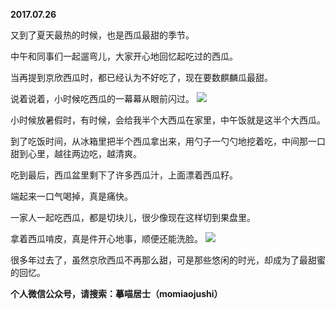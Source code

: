 
          
**2017.07.26**

又到了夏天最热的时候，也是西瓜最甜的季节。

中午和同事们一起遛弯儿，大家开心地回忆起吃过的西瓜。

当再提到京欣西瓜时，都已经认为不好吃了，现在要数麒麟瓜最甜。

说着说着，小时候吃西瓜的一幕幕从眼前闪过。
![](https://pic3.zhimg.com/v2-5aaa5d6d2e2f29032576d8f92aa7cdae.jpg)


小时候放暑假时，有时候，会给我半个大西瓜在家里，中午饭就是这半个大西瓜。

到了吃饭时间，从冰箱里把半个西瓜拿出来，用勺子一勺勺地挖着吃，中间那一口甜到心里，越往两边吃，越清爽。

吃到最后，西瓜盆里剩下了许多西瓜汁，上面漂着西瓜籽。

端起来一口气喝掉，真是痛快。

一家人一起吃西瓜，都是切块儿，很少像现在这样切到果盘里。

拿着西瓜啃皮，真是件开心地事，顺便还能洗脸。
![](https://pic1.zhimg.com/v2-bae1d90e7ab14103381cc98d1f83b33d.jpg)


很多年过去了，虽然京欣西瓜不再那么甜，可是那些悠闲的时光，却成为了最甜蜜的回忆。


**个人微信公众号，请搜索：摹喵居士（momiaojushi）**

        